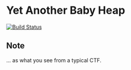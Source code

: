 # Yet Another Baby Heap 

[![Build Status](https://travis-ci.com/o-o-overflow/dc2019q-chainedrsa.svg?token=6XM5nywRvLrMFwxAsXj3&branch=master)](https://travis-ci.com/o-o-overflow/dc2019q-chainedrsa)

## Note
... as what you see from a typical CTF.
